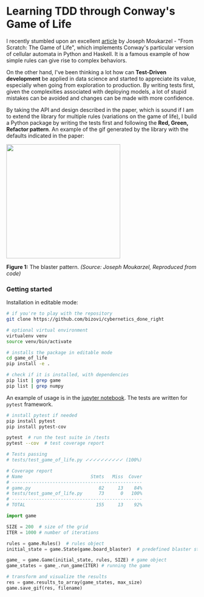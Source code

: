 # Learning TDD through Conway's Game of Life

I recently stumbled upon an excellent [article](https://towardsdatascience.com/from-scratch-the-game-of-life-161430453ee3) by Joseph Moukarzel - "From Scratch: The Game of Life", which implements Conway's particular version of cellular automata in Python and Haskell. It is a famous example of how simple rules can give rise to complex behaviors.

On the other hand, I've been thinking a lot how can **Test-Driven development** be applied in data science and started to appreciate its value, especially when going from exploration to production. By writing tests first, given the complexities associated with deploying models, a lot of stupid mistakes can be avoided and changes can be made with more confidence.

By taking the API and design described in the paper, which is sound if I am to extend the library for multiple rules (variations on the game of life), I build a Python package by writing the tests first and following the **Red, Green, Refactor pattern**. An example of the gif generated by the library with the defaults indicated in the paper:


<img src="blaster_automaton.gif" width="300" height="300" align="middle">

**Figure 1:** The blaster pattern. *(Source: Joseph Moukarzel, Reproduced from code)*


### Getting started

Installation in editable mode:

```bash
# if you're to play with the repository
git clone https://github.com/bizovi/cybernetics_done_right

# optional virtual environment
virtualenv venv
source venv/bin/activate

# installs the package in editable mode
cd game_of_life
pip install -e .

# check if it is installed, with dependencies
pip list | grep game
pip list | grep numpy
```

An example of usage is in the [jupyter notebook](https://github.com/Bizovi/Cybernetics_Done_Right/blob/master/game_of_life/Game_of_Life_Simulation.ipynb). The tests are written for `pytest` framework.

```bash
# install pytest if needed
pip install pytest
pip install pytest-cov

pytest  # run the test suite in /tests
pytest --cov  # test coverage report

# Tests passing
# tests/test_game_of_life.py ✓✓✓✓✓✓✓✓✓✓ (100%)

# Coverage report
# Name                         Stmts   Miss  Cover
# ------------------------------------------------
# game.py                         82     13    84%
# tests/test_game_of_life.py      73      0   100%
# ------------------------------------------------
# TOTAL                          155     13    92%
```

```python
import game

SIZE = 200  # size of the grid
ITER = 1000 # number of iterations

rules = game.Rules()  # rules object
initial_state = game.State(game.board_blaster)  # predefined blaster state

game_ = game.Game(initial_state, rules, SIZE) # game object
game_states = game_.run_game(ITER) # running the game

# transform and visualize the results
res = game.results_to_array(game_states, max_size)
game.save_gif(res, filename)
```
